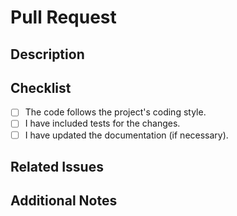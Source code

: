 # Pull Request

## Description
<!-- Please include a summary of the changes and the related issue. -->

## Checklist
- [ ] The code follows the project's coding style.
- [ ] I have included tests for the changes.
- [ ] I have updated the documentation (if necessary).

## Related Issues
<!-- Please link to any related issues here. For example: Fixes #123 -->

## Additional Notes
<!-- Add any other relevant information here -->
